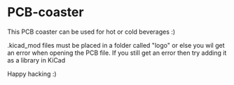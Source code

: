# PCB-coaster

This PCB coaster can be used for hot or cold beverages :)


.kicad_mod files must be placed in a folder called "logo" or else you wil get an error when opening the PCB file. If you still get an error then try adding it as a library in KiCad

Happy hacking :)
